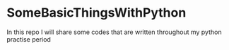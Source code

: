 # SomeBasicThingsWithPython

In this repo I will share some codes that are written throughout my python practise period
